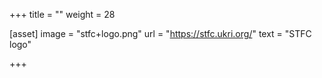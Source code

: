 +++
title = ""
weight = 28

[asset]
  image = "stfc+logo.png"
  url = "https://stfc.ukri.org/"
  text = "STFC logo"

+++
